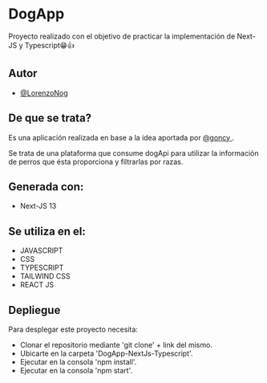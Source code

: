 
# DogApp

Proyecto realizado con el objetivo de practicar la implementación de Next-JS y Typescript😁👍


## Autor

- [@LorenzoNog](https://www.github.com/LorenzoNog)


## De que se trata?

Es una aplicación realizada en base a la idea aportada por [@goncy ](https://www.github.com/goncy).

Se trata de una plataforma que consume dogApi para utilizar la información de perros que ésta proporciona y filtrarlas por razas.


## Generada con:

- Next-JS 13


## Se utiliza en el:

- JAVASCRIPT
- CSS
- TYPESCRIPT
- TAILWIND CSS
- REACT JS


## Depliegue

Para desplegar este proyecto necesita:

- Clonar el repositorio mediante 'git clone' + link del mismo.
- Ubicarte en la carpeta 'DogApp-NextJs-Typescript'.
- Ejecutar en la consola 'npm install'.
- Ejecutar en la consola 'npm start'.
